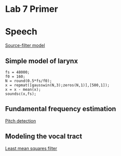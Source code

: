 # Lab 7 Primer

# Speech

[Source-filter model][1]

## Simple model of larynx

```
fs = 48000;
f0 = 160;
N = round(0.5*fs/f0);
x = repmat([gausswin(N,3);zeros(N,1)],[500,1]);
x = x - mean(x);
soundsc(x,fs);
```

## Fundamental frequency estimation

[Pitch detection][2]

## Modeling the vocal tract

[Least mean squares filter][3]

[1]:https://en.wikipedia.org/wiki/Source–filter_model
[2]:https://en.wikipedia.org/wiki/Pitch_detection_algorithm
[3]:https://en.wikipedia.org/wiki/Least_mean_squares_filter